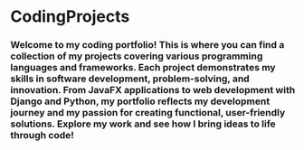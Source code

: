 # CodingProjects

### Welcome to my coding portfolio! This is where you can find a collection of my projects covering various programming languages and frameworks. Each project demonstrates my skills in software development, problem-solving, and innovation. From JavaFX applications to web development with Django and Python, my portfolio reflects my development journey and my passion for creating functional, user-friendly solutions. Explore my work and see how I bring ideas to life through code!
